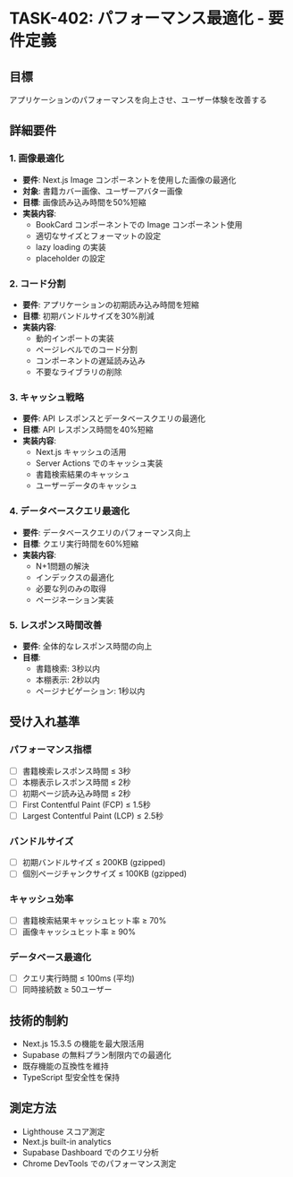 # TASK-402: パフォーマンス最適化 - 要件定義

## 目標
アプリケーションのパフォーマンスを向上させ、ユーザー体験を改善する

## 詳細要件

### 1. 画像最適化
- **要件**: Next.js Image コンポーネントを使用した画像の最適化
- **対象**: 書籍カバー画像、ユーザーアバター画像
- **目標**: 画像読み込み時間を50%短縮
- **実装内容**:
  - BookCard コンポーネントでの Image コンポーネント使用
  - 適切なサイズとフォーマットの設定
  - lazy loading の実装
  - placeholder の設定

### 2. コード分割
- **要件**: アプリケーションの初期読み込み時間を短縮
- **目標**: 初期バンドルサイズを30%削減
- **実装内容**:
  - 動的インポートの実装
  - ページレベルでのコード分割
  - コンポーネントの遅延読み込み
  - 不要なライブラリの削除

### 3. キャッシュ戦略
- **要件**: API レスポンスとデータベースクエリの最適化
- **目標**: API レスポンス時間を40%短縮
- **実装内容**:
  - Next.js キャッシュの活用
  - Server Actions でのキャッシュ実装
  - 書籍検索結果のキャッシュ
  - ユーザーデータのキャッシュ

### 4. データベースクエリ最適化
- **要件**: データベースクエリのパフォーマンス向上
- **目標**: クエリ実行時間を60%短縮
- **実装内容**:
  - N+1問題の解決
  - インデックスの最適化
  - 必要な列のみの取得
  - ページネーション実装

### 5. レスポンス時間改善
- **要件**: 全体的なレスポンス時間の向上
- **目標**: 
  - 書籍検索: 3秒以内
  - 本棚表示: 2秒以内
  - ページナビゲーション: 1秒以内

## 受け入れ基準

### パフォーマンス指標
- [ ] 書籍検索レスポンス時間 ≤ 3秒
- [ ] 本棚表示レスポンス時間 ≤ 2秒
- [ ] 初期ページ読み込み時間 ≤ 2秒
- [ ] First Contentful Paint (FCP) ≤ 1.5秒
- [ ] Largest Contentful Paint (LCP) ≤ 2.5秒

### バンドルサイズ
- [ ] 初期バンドルサイズ ≤ 200KB (gzipped)
- [ ] 個別ページチャンクサイズ ≤ 100KB (gzipped)

### キャッシュ効率
- [ ] 書籍検索結果キャッシュヒット率 ≥ 70%
- [ ] 画像キャッシュヒット率 ≥ 90%

### データベース最適化
- [ ] クエリ実行時間 ≤ 100ms (平均)
- [ ] 同時接続数 ≥ 50ユーザー

## 技術的制約
- Next.js 15.3.5 の機能を最大限活用
- Supabase の無料プラン制限内での最適化
- 既存機能の互換性を維持
- TypeScript 型安全性を保持

## 測定方法
- Lighthouse スコア測定
- Next.js built-in analytics
- Supabase Dashboard でのクエリ分析
- Chrome DevTools でのパフォーマンス測定